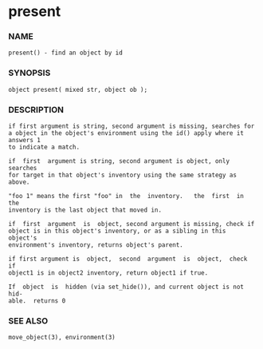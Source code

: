 # present

### NAME

    present() - find an object by id

### SYNOPSIS

    object present( mixed str, object ob );

### DESCRIPTION

    if first argument is string, second argument is missing, searches for
    a object in the object's environment using the id() apply where it answers 1
    to indicate a match.

    if  first  argument is string, second argument is object, only searches
    for target in that object's inventory using the same strategy as above.

    "foo 1" means the first "foo" in  the  inventory.   the  first  in  the
    inventory is the last object that moved in.

    if  first  argument  is  object, second argument is missing, check if
    object is in this object's inventory, or as a sibling in this  object's
    environment's inventory, returns object's parent.  

    if first argument is  object,  second  argument  is  object,  check  if
    object1 is in object2 inventory, return object1 if true.

    If  object  is  hidden (via set_hide()), and current object is not hid‐
    able.  returns 0

### SEE ALSO

    move_object(3), environment(3)

